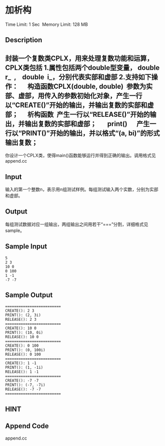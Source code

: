 # 加析构
Time Limit: 1 Sec  Memory Limit: 128 MB


## Description
封装一个复数类CPLX，用来处理复数功能和运算，CPLX类包括
1.属性包括两个double型变量， double r_  ,    double  i_，分别代表实部和虚部
2.支持如下操作：
     构造函数CPLX(double, double)  参数为实部、虚部，用传入的参数初始化对象，产生一行以“CREATE()”开始的输出，并输出复数的实部和虚部；
     析构函数  产生一行以“RELEASE()”开始的输出，并输出复数的实部和虚部；
      print()      产生一行以“PRINT()”开始的输出，并以格式“(a, bi)”的形式输出复数；
-----------------------------------------------------------------------------
你设计一个CPLX类，使得main()函数能够运行并得到正确的输出。调用格式见append.cc


## Input
输入的第一个整数n，表示用n组测试样例。每组测试输入两个实数，分别为实部和虚部。


## Output
每组测试数据对应一组输出，两组输出之间用若干“===”分割，详细格式见sample。


## Sample Input
```
5
2 3
10 0
0 100
1 -1
-7 -7
```
## Sample Output
```
=========================
CREATE(): 2 3
PRINT(): (2, 3i)
RELEASE(): 2 3
=========================
CREATE(): 10 0
PRINT(): (10, 0i)
RELEASE(): 10 0
=========================
CREATE(): 0 100
PRINT(): (0, 100i)
RELEASE(): 0 100
=========================
CREATE(): 1 -1
PRINT(): (1, -1i)
RELEASE(): 1 -1
=========================
CREATE(): -7 -7
PRINT(): (-7, -7i)
RELEASE(): -7 -7
=========================

```

## HINT


## Append Code
append.cc